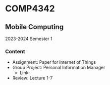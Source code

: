 # COMP4342
## Mobile Computing
2023-2024 Semester 1

### Content
- Assignment: Paper for Internet of Things
- Group Project: Personal Information Manager
  - Link:
- Review: Lecture 1-7
